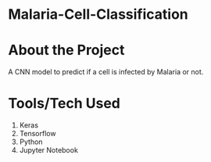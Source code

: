 # Malaria-Cell-Classification

# About the Project
A CNN model to predict if a cell is infected by Malaria or not.

# Tools/Tech Used

1. Keras
2. Tensorflow
3. Python
4. Jupyter Notebook
